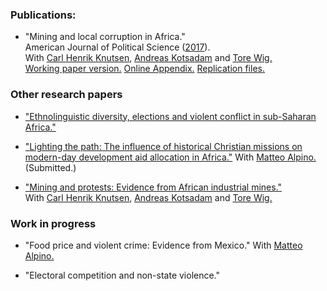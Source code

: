 
### Publications:
* "Mining and local corruption in Africa." <br>
  American Journal of Political Science ([2017](http://onlinelibrary.wiley.com/doi/10.1111/ajps.12268/full)). <br>
  With [Carl Henrik Knutsen](http://folk.uio.no/carlhk), [Andreas Kotsadam](https://andreaskotsadam.wordpress.com) and [Tore Wig.](https://torewig.wordpress.com) <br>
  [Working paper version.](http://www.sv.uio.no/econ/english/research/unpublished-works/working-papers/pdf-files/2015/memo-09-2015.pdf)   [Online Appendix.](files/ajps12268-sup-0001-Online-Appendix-AJPS.pdf) [Replication files.](https://dataverse.harvard.edu/citation?persistentId=doi:10.7910/DVN/ZSYWHO)

### Other research papers
* ["Ethnolinguistic diversity, elections and violent conflict in sub-Saharan Africa."](files/ethnic_diversity.pdf)

* ["Lighting the path: The influence of historical Christian missions on modern-day development aid allocation in Africa."](files/missions_aid.pdf) With [Matteo Alpino.](https://sites.google.com/site/alpinomtt) (Submitted.)

* ["Mining and protests: Evidence from African industrial mines."](https://www.researchgate.net/publication/319502542_Mining_and_Protests_Evidence_from_African_Industrial_Mines) <br>
With [Carl Henrik Knutsen](http://folk.uio.no/carlhk), [Andreas Kotsadam](https://andreaskotsadam.wordpress.com) and [Tore Wig.](https://torewig.wordpress.com)

### Work in progress

* "Food price and violent crime: Evidence from Mexico." With [Matteo Alpino.](https://sites.google.com/site/alpinomtt)

* "Electoral competition and non-state violence."
